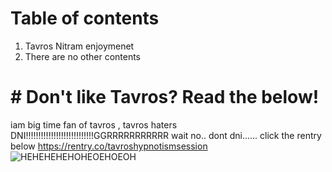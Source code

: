 # Table of contents
1. Tavros Nitram enjoymenet
2. There are no other contents
                                                      
# # Don't like Tavros? Read the below!
iam big time fan of tavros , tavros haters DNI!!!!!!!!!!!!!!!!!!!!!!!!!!!GGRRRRRRRRRRR
wait no.. dont dni...... click the rentry below
https://rentry.co/tavroshypnotismsession
![HEHEHEHEHOHEOEHOEOH](https://github.com/SpaceStationLevel7/moew/assets/124318937/b5272324-67f5-47dc-b297-312b4c000fa5)

